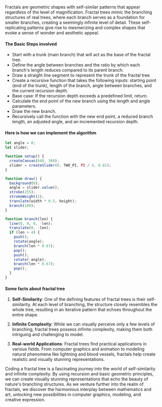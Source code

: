 Fractals are geometric shapes with self-similar patterns that appear regardless of the level of magnification. Fractal trees mimic the branching structures of real trees, where each branch serves as a foundation for smaller branches, creating a seemingly infinite level of detail. These self-replicating patterns give rise to mesmerizing and complex shapes that evoke a sense of wonder and aesthetic appeal.

#### The Basic Steps involved
- Start with a trunk (main branch) that will act as the base of the fractal tree.
- Define the angle between branches and the ratio by which each branch's length reduces compared to its parent branch.
- Draw a straight line segment to represent the trunk of the fractal tree.
- Create a recursive function that takes the following inputs: starting point (end of the trunk), length of the branch, angle between branches, and the current recursion depth.
- Base case: If the recursion depth exceeds a predefined limit, return.
- Calculate the end point of the new branch using the length and angle parameters.
- Draw the new branch.
- Recursively call the function with the new end point, a reduced branch length, an adjusted angle, and an incremented recursion depth.

#### Here is how we can implement the algorithm

```js
let angle = 0;
let slider;

function setup() {
  createCanvas(640, 360);
  slider = createSlider(0, TWO_PI, PI / 4, 0.01);
}

function draw() {
  background(0);
  angle = slider.value();
  stroke(255);
  strokeWeight(2);
  translate(width * 0.5, height);
  branch(100);
}

function branch(len) {
  line(0, 0, 0, -len);
  translate(0, -len);
  if (len > 4) {
    push();
    rotate(angle);
    branch(len * 0.67);
    pop();
    push();
    rotate(-angle);
    branch(len * 0.67);
    pop();
  }
}
```

#### Some facts about fractal tree
1. **Self-Similarity**: One of the defining features of fractal trees is their self-similarity. At each level of branching, the structure closely resembles the whole tree, resulting in an iterative pattern that echoes throughout the entire shape.

2. **Infinite Complexity**: While we can visually perceive only a few levels of branching, fractal trees possess infinite complexity, making them both intriguing and challenging to model.

3. **Real-world Applications**: Fractal trees find practical applications in various fields. From computer graphics and animation to modeling natural phenomena like lightning and blood vessels, fractals help create realistic and visually stunning representations.

Coding a fractal tree is a fascinating journey into the world of self-similarity and infinite complexity. By using recursion and basic geometric principles, we can create visually stunning representations that echo the beauty of nature's branching structures. As we venture further into the realm of fractals, we discover the harmonious interplay between mathematics and art, unlocking new possibilities in computer graphics, modeling, and creative expression.